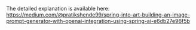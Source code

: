 The detailed explanation is available here:
https://medium.com/@pratikshende99/spring-into-art-building-an-image-prompt-generator-with-openai-integration-using-spring-ai-e6db27e96f5b

